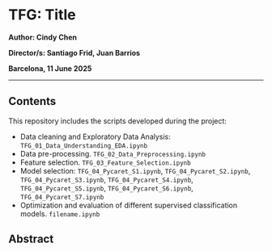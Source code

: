 # TFG: Title

**Author: Cindy Chen**  

**Director/s: Santiago Frid, Juan Barrios**   

**Barcelona, 11 June 2025**  

---

## Contents  
This repository includes  the scripts developed during the project:

- Data cleaning and Exploratory Data Analysis: ```TFG_01_Data_Understanding_EDA.ipynb```
- Data pre-processing. ```TFG_02_Data_Preprocessing.ipynb```
- Feature selection. ```TFG_03_Feature_Selection.ipynb```
- Model selection: ```TFG_04_Pycaret_S1.ipynb```, ```TFG_04_Pycaret_S2.ipynb```, ```TFG_04_Pycaret_S3.ipynb```, ```TFG_04_Pycaret_S4.ipynb```, ```TFG_04_Pycaret_S5.ipynb```, ```TFG_04_Pycaret_S6.ipynb```, ```TFG_04_Pycaret_S7.ipynb```
- Optimization and evaluation of different supervised classification models. ```filename.ipynb```

## Abstract
